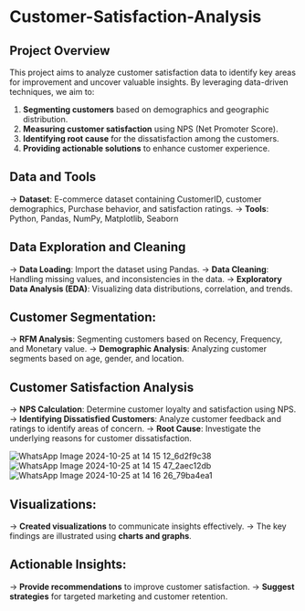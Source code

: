 # Customer-Satisfaction-Analysis

## Project Overview
This project aims to analyze customer satisfaction data to identify key areas for improvement and uncover valuable insights. By leveraging data-driven techniques, we aim to:
1) **Segmenting customers** based on demographics and geographic distribution.
2) **Measuring customer satisfaction** using NPS (Net Promoter Score).
3) **Identifying root cause** for the dissatisfaction among the customers.
4) **Providing actionable solutions** to enhance customer experience.

## Data and Tools
-> **Dataset**: E-commerce dataset containing CustomerID, customer demographics, Purchase behavior, and satisfaction ratings.
-> **Tools**: Python, Pandas, NumPy, Matplotlib, Seaborn

## Data Exploration and Cleaning
-> **Data Loading**: Import the dataset using Pandas.
-> **Data Cleaning**: Handling missing values, and inconsistencies in the data.
-> **Exploratory Data Analysis (EDA)**: Visualizing data distributions, correlation, and trends.

## Customer Segmentation:
-> **RFM Analysis**: Segmenting customers based on Recency, Frequency, and Monetary value.
-> **Demographic Analysis**: Analyzing customer segments based on age, gender, and location.

## Customer Satisfaction Analysis
-> **NPS Calculation**: Determine customer loyalty and satisfaction using NPS.
-> **Identifying Dissatisfied Customers**: Analyze customer feedback and ratings to identify areas of concern.
-> **Root Cause**: Investigate the underlying reasons for customer dissatisfaction.

![WhatsApp Image 2024-10-25 at 14 15 12_6d2f9c38](https://github.com/user-attachments/assets/952388d6-f8e9-4be8-9a95-9533a955c727)
![WhatsApp Image 2024-10-25 at 14 15 47_2aec12db](https://github.com/user-attachments/assets/1df42158-510b-4161-955b-a50f72889463)
![WhatsApp Image 2024-10-25 at 14 16 26_79ba4ea1](https://github.com/user-attachments/assets/157089f5-6e6b-42ef-9836-5dcc06bbbd1a)

## Visualizations:
-> **Created visualizations** to communicate insights effectively.
-> The key findings are illustrated using **charts and graphs**.

## Actionable Insights:
-> **Provide recommendations** to improve customer satisfaction.
-> **Suggest strategies** for targeted marketing and customer retention.
















